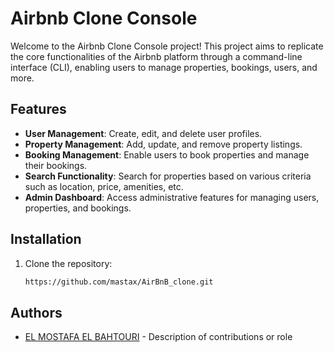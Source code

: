 # Airbnb Clone Console

Welcome to the Airbnb Clone Console project! This project aims to replicate the core functionalities of the Airbnb platform through a command-line interface (CLI), enabling users to manage properties, bookings, users, and more.

## Features

- **User Management**: Create, edit, and delete user profiles.
- **Property Management**: Add, update, and remove property listings.
- **Booking Management**: Enable users to book properties and manage their bookings.
- **Search Functionality**: Search for properties based on various criteria such as location, price, amenities, etc.
- **Admin Dashboard**: Access administrative features for managing users, properties, and bookings.

## Installation

1. Clone the repository:

   ```bash
   https://github.com/mastax/AirBnB_clone.git

## Authors

- [EL MOSTAFA EL BAHTOURI](https://github.com/mastax) - Description of contributions or role
